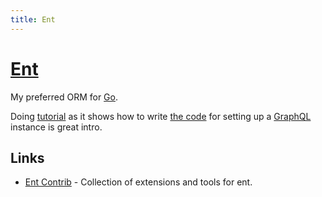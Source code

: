 ```yaml
---
title: Ent
---
```


# [Ent](https://github.com/ent/ent)

My preferred ORM for [Go](../go.md).

Doing [tutorial](https://entgo.io/docs/tutorial-setup) as it shows how to write [the code](https://github.com/a8m/ent-graphql-example) for setting up a [GraphQL](../../../networking/graphql/graphql.md) instance is great intro.

## Links

- [Ent Contrib](https://github.com/ent/contrib) - Collection of extensions and tools for ent.
